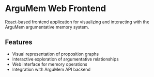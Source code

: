 # ArguMem Web Frontend

React-based frontend application for visualizing and interacting with the ArguMem argumentative memory system.

## Features

- Visual representation of proposition graphs
- Interactive exploration of argumentative relationships
- Web interface for memory operations
- Integration with ArguMem API backend